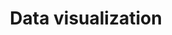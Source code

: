 ---
layout: tag-list
title: Data visualization
menu: false
description: >
  Posts about Data Visualization
---